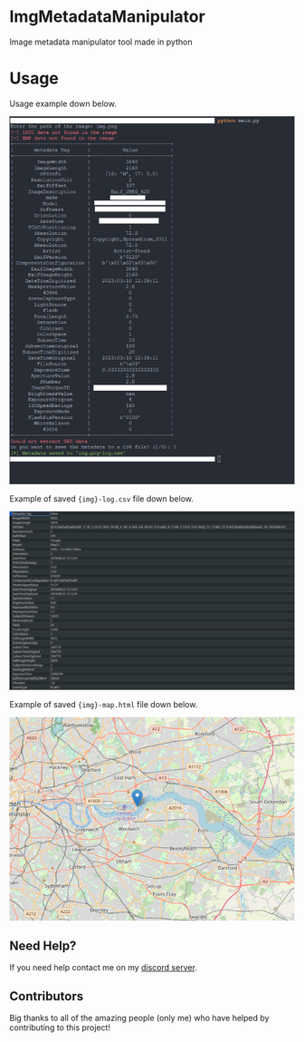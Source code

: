 # ImgMetadataManipulator

Image metadata manipulator tool made in python

# Usage

Usage example down below.

<p align="left">
  <img alt="issue" src="https://github.com/Josakko/ImgMetadataManipulator/blob/main/img/img3.png?raw=true" width="600px">
</p>

Example of saved `{img}-log.csv` file down below.

<p align="left">
  <img alt="issue" src="https://github.com/Josakko/ImgMetadataManipulator/blob/main/img/img2.png?raw=true" width="900px">
</p>

Example of saved `{img}-map.html` file down below.

<p align="left">
  <img alt="issue" src="https://github.com/Josakko/ImgMetadataManipulator/blob/main/img/img1.png?raw=true" width="600px">
</p>

## Need Help?

If you need help contact me on my [discord server](https://discord.gg/xgET5epJE6).

## Contributors

Big thanks to all of the amazing people (only me) who have helped by contributing to this project!
